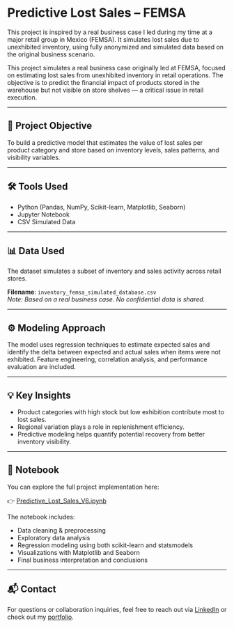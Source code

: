 # Predictive Lost Sales – FEMSA

This project is inspired by a real business case I led during my time at a major retail group in Mexico (FEMSA).
It simulates lost sales due to unexhibited inventory, using fully anonymized and simulated data based on the original business scenario.

This project simulates a real business case originally led at FEMSA, focused on estimating lost sales from unexhibited inventory in retail operations. The objective is to predict the financial impact of products stored in the warehouse but not visible on store shelves — a critical issue in retail execution.

---

## 🎯 Project Objective
To build a predictive model that estimates the value of lost sales per product category and store based on inventory levels, sales patterns, and visibility variables.

---

## 🛠️ Tools Used
- Python (Pandas, NumPy, Scikit-learn, Matplotlib, Seaborn)
- Jupyter Notebook
- CSV Simulated Data

---

## 📊 Data Used
The dataset simulates a subset of inventory and sales activity across retail stores.

**Filename**: `inventory_femsa_simulated_database.csv`  
*Note: Based on a real business case. No confidential data is shared.*

---

## ⚙️ Modeling Approach
The model uses regression techniques to estimate expected sales and identify the delta between expected and actual sales when items were not exhibited. Feature engineering, correlation analysis, and performance evaluation are included.

---

## 💡 Key Insights
- Product categories with high stock but low exhibition contribute most to lost sales.
- Regional variation plays a role in replenishment efficiency.
- Predictive modeling helps quantify potential recovery from better inventory visibility.

---

## 📘 Notebook
You can explore the full project implementation here:

👉 [Predictive_Lost_Sales_V6.ipynb](./Predictive_Lost_Sales_V6.ipynb)

The notebook includes:
- Data cleaning & preprocessing
- Exploratory data analysis
- Regression modeling using both scikit-learn and statsmodels
- Visualizations with Matplotlib and Seaborn
- Final business interpretation and conclusions

---

## 📬 Contact
For questions or collaboration inquiries, feel free to reach out via [LinkedIn](https://www.linkedin.com/) or check out my [portfolio](https://github.com/adriana-guillen).
